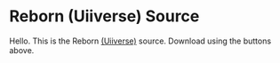 # Reborn (Uiiverse) Source
Hello. This is the Reborn [(Uiiverse)](https://github.com/uiiverse/Uiiverse#readme) source. Download using the buttons above.
